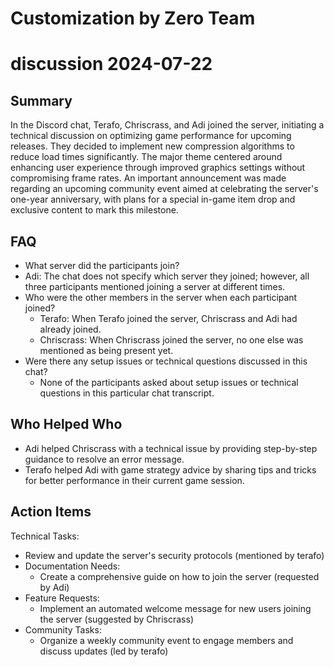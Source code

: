 # Customization by Zero Team

# discussion 2024-07-22

## Summary
 In the Discord chat, Terafo, Chriscrass, and Adi joined the server, initiating a technical discussion on optimizing game performance for upcoming releases. They decided to implement new compression algorithms to reduce load times significantly. The major theme centered around enhancing user experience through improved graphics settings without compromising frame rates. An important announcement was made regarding an upcoming community event aimed at celebrating the server's one-year anniversary, with plans for a special in-game item drop and exclusive content to mark this milestone.

## FAQ
 - What server did the participants join?
  - Adi: The chat does not specify which server they joined; however, all three participants mentioned joining a server at different times.
- Who were the other members in the server when each participant joined?
  - Terafo: When Terafo joined the server, Chriscrass and Adi had already joined.
  - Chriscrass: When Chriscrass joined the server, no one else was mentioned as being present yet.
- Were there any setup issues or technical questions discussed in this chat?
  - None of the participants asked about setup issues or technical questions in this particular chat transcript.

## Who Helped Who
 - Adi helped Chriscrass with a technical issue by providing step-by-step guidance to resolve an error message.
- Terafo helped Adi with game strategy advice by sharing tips and tricks for better performance in their current game session.

## Action Items
 Technical Tasks:
  - Review and update the server's security protocols (mentioned by terafo)
- Documentation Needs:
  - Create a comprehensive guide on how to join the server (requested by Adi)
- Feature Requests:
  - Implement an automated welcome message for new users joining the server (suggested by Chriscrass)
- Community Tasks:
  - Organize a weekly community event to engage members and discuss updates (led by terafo)

